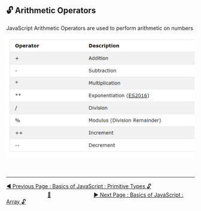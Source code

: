 ## :unlock: Arithmetic Operators

JavaScript Arithmetic Operators are used to perform arithmetic on numbers

![](../.gitbook/assets/arithmetic-operators.png)
<br><br><br>

<hr>

[:arrow_backward: Previous Page : Basics of JavaScript : Primitive Types :unlock:](primitive-types.md) &nbsp;&nbsp;&nbsp;&nbsp;&nbsp;&nbsp;&nbsp;&nbsp;&nbsp;&nbsp;&nbsp;&nbsp;&nbsp;&nbsp;&nbsp;&nbsp;&nbsp;&nbsp;&nbsp;&nbsp;&nbsp;&nbsp;&nbsp;&nbsp;&nbsp;&nbsp;&nbsp;&nbsp;[:house_with_garden:](../README.md)&nbsp;&nbsp;&nbsp;&nbsp;&nbsp;&nbsp;&nbsp;&nbsp;&nbsp;&nbsp;&nbsp;&nbsp;&nbsp;&nbsp;&nbsp;&nbsp;&nbsp;&nbsp;&nbsp;&nbsp;&nbsp;&nbsp;&nbsp;&nbsp;&nbsp;&nbsp;&nbsp;&nbsp; [:arrow_forward: Next Page : Basics of JavaScript : Array :unlock:](array.md)
